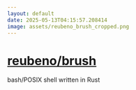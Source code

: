 ```yaml
---
layout: default
date: 2025-05-13T04:15:57.208414
image: assets/reubeno_brush_cropped.png
---
```


# [reubeno/brush](https://github.com/reubeno/brush)

bash/POSIX shell written in Rust
